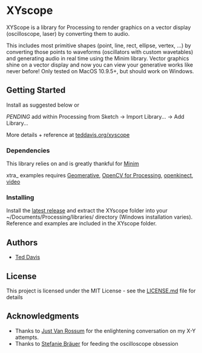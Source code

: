 # XYscope

XYScope is a library for Processing to render graphics on a vector display (oscilloscope, laser) by converting them to audio.

This includes most primitive shapes (point, line, rect, ellipse, vertex, ...) by converting those points to waveforms (oscillators with custom wavetables) and generating audio in real time using the Minim library. Vector graphics shine on a vector display and now you can view your generative works like never before! Only tested on MacOS 10.9.5+, but should work on Windows.

## Getting Started

Install as suggested below or 

*PENDING* add within Processing from Sketch -> Import Library... -> Add Library...

More details + reference at [teddavis.org/xyscope](http://www.teddavis.org/xyscope)

### Dependencies

This library relies on and is greatly thankful for [Minim](https://github.com/ddf/Minim)

xtra_ examples requires [Geomerative](https://github.com/rikrd/geomerative), [OpenCV for Processing](https://github.com/atduskgreg/opencv-processing), [openkinect](https://github.com/shiffman/OpenKinect-for-Processing), [video](https://github.com/processing/processing-video)

### Installing

Install the [latest release](releases/latest) and extract the XYscope folder into your ~/Documents/Processing/libraries/ directory (Windows installation varies). Reference and examples are included in the XYscope folder.

## Authors

* [Ted Davis](http://teddavis.org)

## License

This project is licensed under the MIT License - see the [LICENSE.md](LICENSE.md) file for details

## Acknowledgments

* Thanks to [Just Van Rossum](https://www.instagram.com/justvanrossum/) for the enlightening conversation on my X-Y attempts.
* Thanks to [Stefanie Bräuer](https://mewi.unibas.ch/seminar/personen/profil/portrait/person/stefaniebraeuer/) for feeding the oscilloscope obsession

